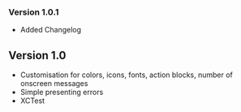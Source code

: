 ### Version 1.0.1
* Added Changelog

## Version 1.0

* Customisation for colors, icons, fonts, action blocks, number of onscreen messages
* Simple presenting errors
* XCTest